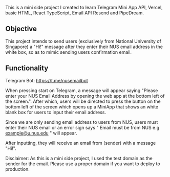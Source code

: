 This is a mini side project I created to learn Telegram Mini App API, Vercel, basic HTML, React TypeScript, Email API Resend and PipeDream.

## Objective

This project intends to send users (exclusively from National University of Singapore) a "Hi!" message after they enter their NUS email address in the white box, so as to mimic sending users confirmation email.

## Functionality

Telegram Bot: https://t.me/nusemailbot 

When pressing start on Telegram, a message will appear saying "Please enter your NUS Email Address by opening the web app at the bottom left of the screen.". After which, users will be directed to press the button on the bottom left of the screen which opens up a
MiniApp that shows an white blank box for users to input their email address.

Since we are only sending email address to users from NUS, users must enter their NUS email or an error sign says " Email must be from NUS e.g example@u.nus.edu " will appear.

After inputting, they will receive an email from (sender) with a message "Hi!".

Disclaimer: As this is a mini side project, I used the test domain as the sender for the email. Please use a proper domain if you want to deploy to production.

